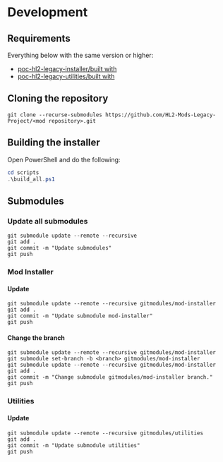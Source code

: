 # Development

## Requirements

Everything below with the same version or higher:

- [poc-hl2-legacy-installer/built with](https://github.com/HL2-Mods-Legacy-Project/poc-hl2-legacy-installer/blob/v1.x/README.md#built-with)
- [poc-hl2-legacy-utilities/built with](https://github.com/HL2-Mods-Legacy-Project/poc-hl2-legacy-utilities/blob/master/README.md#built-with)

## Cloning the repository

```text
git clone --recurse-submodules https://github.com/HL2-Mods-Legacy-Project/<mod repository>.git
```

## Building the installer

Open PowerShell and do the following:

```powershell
cd scripts
.\build_all.ps1
```

## Submodules

### Update all submodules

```text
git submodule update --remote --recursive
git add .
git commit -m "Update submodules"
git push
```

### Mod Installer

#### Update

```text
git submodule update --remote --recursive gitmodules/mod-installer
git add .
git commit -m "Update submodule mod-installer"
git push
```

#### Change the branch

```text
git submodule update --remote --recursive gitmodules/mod-installer
git submodule set-branch -b <branch> gitmodules/mod-installer
git submodule update --remote --recursive gitmodules/mod-installer
git add .
git commit -m "Change submodule gitmodules/mod-installer branch."
git push
```

### Utilities

#### Update

```text
git submodule update --remote --recursive gitmodules/utilities
git add .
git commit -m "Update submodule utilities"
git push
```
